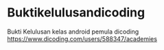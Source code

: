 # Buktikelulusandicoding
Bukti Kelulusan kelas android pemula dicoding
https://www.dicoding.com/users/588347/academies
